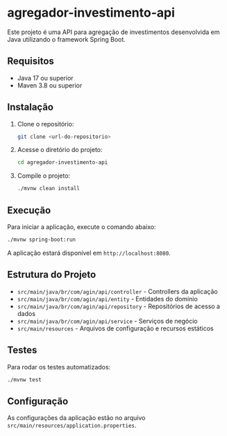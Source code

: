 # agregador-investimento-api

Este projeto é uma API para agregação de investimentos desenvolvida em Java utilizando o framework Spring Boot.

## Requisitos
- Java 17 ou superior
- Maven 3.8 ou superior

## Instalação
1. Clone o repositório:
   ```sh
   git clone <url-do-repositorio>
   ```
2. Acesse o diretório do projeto:
   ```sh
   cd agregador-investimento-api
   ```
3. Compile o projeto:
   ```sh
   ./mvnw clean install
   ```

## Execução
Para iniciar a aplicação, execute o comando abaixo:
```sh
./mvnw spring-boot:run
```
A aplicação estará disponível em `http://localhost:8080`.

## Estrutura do Projeto
- `src/main/java/br/com/agin/api/controller` - Controllers da aplicação
- `src/main/java/br/com/agin/api/entity` - Entidades do domínio
- `src/main/java/br/com/agin/api/repository` - Repositórios de acesso a dados
- `src/main/java/br/com/agin/api/service` - Serviços de negócio
- `src/main/resources` - Arquivos de configuração e recursos estáticos

## Testes
Para rodar os testes automatizados:
```sh
./mvnw test
```

## Configuração
As configurações da aplicação estão no arquivo `src/main/resources/application.properties`.

